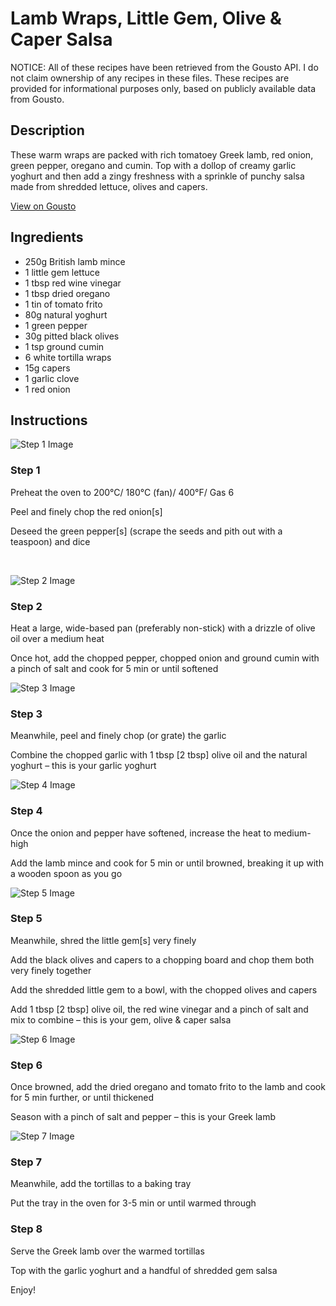 # Lamb Wraps, Little Gem, Olive & Caper Salsa

NOTICE: All of these recipes have been retrieved from the Gousto API. I do not claim ownership of any recipes in these files. These recipes are provided for informational purposes only, based on publicly available data from Gousto.

## Description

These warm wraps are packed with rich tomatoey Greek lamb, red onion, green pepper, oregano and cumin. Top with a dollop of creamy garlic yoghurt and then add a zingy freshness with a sprinkle of punchy salsa made from shredded lettuce, olives and capers.

[View on Gousto](https://www.gousto.co.uk/recipes/cookbook/lamb-wraps-little-gem-olive-caper-salsa)

## Ingredients

- 250g British lamb mince
- 1 little gem lettuce
- 1 tbsp red wine vinegar
- 1 tbsp dried oregano
- 1 tin of tomato frito
- 80g natural yoghurt
- 1 green pepper
- 30g pitted black olives
- 1 tsp ground cumin
- 6 white tortilla wraps
- 15g capers
- 1 garlic clove
- 1 red onion

## Instructions

![Step 1 Image](https://production-media.gousto.co.uk/cms/recipe-step-image/1229.-step-1-x200.jpg)

### Step 1

Preheat the oven to 200&deg;C/ 180&deg;C (fan)/ 400&deg;F/ Gas 6


Peel and finely chop the red onion<span class="text-danger">[s]</span>


Deseed the green pepper<span class="text-danger">[s]</span> (scrape the seeds and pith out with a teaspoon) and dice


&nbsp;

![Step 2 Image](https://production-media.gousto.co.uk/cms/recipe-step-image/1229.-step-2-x200.jpg)

### Step 2

Heat a large, wide-based pan (preferably non-stick) with a drizzle of olive oil over a medium heat


Once hot, add the chopped pepper, chopped onion and ground cumin with a pinch of salt and cook for 5 min or until softened

![Step 3 Image](https://production-media.gousto.co.uk/cms/recipe-step-image/1229.-step-3-x200.jpg)

### Step 3

Meanwhile, peel and finely chop (or grate) the garlic


Combine the chopped garlic with 1 tbsp <span class="text-danger">[2 tbsp]</span> olive oil and the natural yoghurt&nbsp;&ndash; this is your garlic yoghurt

![Step 4 Image](https://production-media.gousto.co.uk/cms/recipe-step-image/1229.-step-4-x200.jpg)

### Step 4

Once the onion and pepper have softened, increase the heat to medium-high


Add the lamb mince and cook for 5 min or until browned, breaking it up with a wooden spoon as you go&nbsp;

![Step 5 Image](https://production-media.gousto.co.uk/cms/recipe-step-image/1229.-step-5-x200.jpg)

### Step 5

Meanwhile, shred the little gem<span class="text-danger">[s]</span> very finely&nbsp;


Add&nbsp;the black olives and capers&nbsp;to a chopping board and chop them both very finely together&nbsp;


Add&nbsp;the shredded little gem&nbsp;to&nbsp;a&nbsp;bowl, with the chopped olives and capers


Add 1 tbsp<span class="text-danger"> [2 tbsp]</span> olive oil, the red wine vinegar and a pinch of salt and mix to combine &ndash; this is your gem, olive &amp; caper salsa

![Step 6 Image](https://production-media.gousto.co.uk/cms/recipe-step-image/1229.-step-6-x200.jpg)

### Step 6

Once browned, add the dried&nbsp;oregano&nbsp;and tomato frito to the lamb and cook for 5 min further, or until thickened


Season with a pinch of salt and pepper&nbsp;&ndash; this is your Greek lamb

![Step 7 Image](https://production-media.gousto.co.uk/cms/recipe-step-image/1229.-step-7-x200.jpg)

### Step 7

Meanwhile, add the tortillas to a baking tray


Put the tray in the oven for 3-5 min or until warmed through&nbsp;

### Step 8

Serve the Greek lamb over the warmed tortillas


Top with the garlic yoghurt and a handful of shredded gem salsa


Enjoy!&nbsp;

